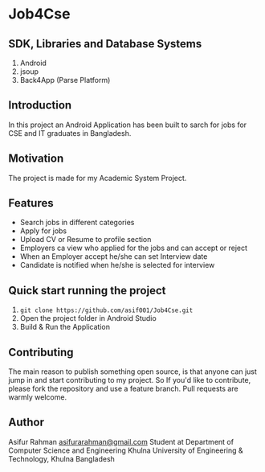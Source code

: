 # Job4Cse
 
 
## SDK, Libraries and Database Systems
1. Android
2. jsoup
3. Back4App (Parse Platform)


## Introduction
In this project an Android Application has been built to sarch for jobs for CSE and IT graduates in Bangladesh.


## Motivation
The project is made for my Academic System Project.


## Features
* Search jobs in different categories
* Apply for jobs
* Upload CV or Resume to profile section
* Employers ca view who applied for the jobs and can accept or reject
* When an Employer accept he/she can set Interview date
* Candidate is notified when he/she is selected for interview


## Quick start running the project
1. `git clone https://github.com/asif001/Job4Cse.git`
2. Open the project folder in Android Studio
3. Build & Run the Application


## Contributing
The main reason to publish something open source, is that anyone can just jump in and start contributing to my project.
So If you'd like to contribute, please fork the repository and use a feature branch. Pull requests are warmly welcome.


## Author
Asifur Rahman
asifurarahman@gmail.com
Student at Department of Computer Science and Engineering
Khulna University of Engineering & Technology, Khulna
Bangladesh